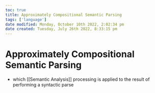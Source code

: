 ```yaml
---
toc: true
title: Approximately Compositional Semantic Parsing
tags: ['language']
date modified: Monday, October 10th 2022, 2:02:34 pm
date created: Tuesday, July 26th 2022, 8:33:15 pm
---
```


# Approximately Compositional Semantic Parsing
- which [[Semantic Analysis]] processing is applied to the result of performing a syntactic parse



